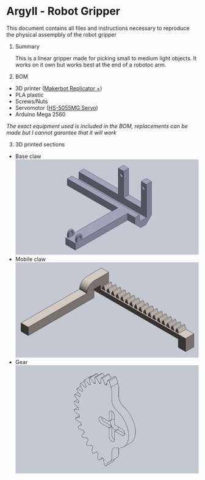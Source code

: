 # Argyll - Robot Gripper
This document contains all files and instructions necessary to reproduce the physical assempbly of the robot gripper
1. Summary

    This is a linear gripper made for picking small to medium light objects. It works on it own but works best at the end of a robotoc arm.
    
2. BOM

  - 3D printer ([Makerbot Replicator +](https://www.makerbot.com/3d-printers/replicator/))
  - PLA plastic
  - Screws/Nuts
  - Servomotor ([HS-5055MG Servo](https://www.servocity.com/hs-5055mg-servo))
  - Arduino Mega 2560
  
  *The exact equipment used is included in the BOM, replacements can be made but I cannot garantee that it will work*
  
3. 3D printed sections

  - Base claw
  ![Base claw](https://github.com/charles-maheu/Argyll---developement/blob/master/Robot%20gripper/Annotation%202020-02-25%20154630.jpg)
  - Mobile claw
  ![Image](https://github.com/charles-maheu/Argyll---developement/blob/master/Robot%20gripper/Annotation%202020-02-25%20154309.jpg)
  - Gear
  ![Gear](https://github.com/charles-maheu/Argyll---developement/blob/master/Robot%20gripper/Annotation%202020-02-25%20154752.jpg)

